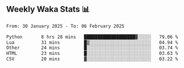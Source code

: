 ## Weekly Waka Stats 📊
<!--START_SECTION:waka-->

```txt
From: 30 January 2025 - To: 06 February 2025

Python       8 hrs 28 mins   ███████████████████▓░░░░░   79.06 %
Lua          31 mins         █▒░░░░░░░░░░░░░░░░░░░░░░░   04.94 %
Other        24 mins         █░░░░░░░░░░░░░░░░░░░░░░░░   03.74 %
HTML         23 mins         █░░░░░░░░░░░░░░░░░░░░░░░░   03.63 %
CSV          20 mins         ▓░░░░░░░░░░░░░░░░░░░░░░░░   03.22 %
```

<!--END_SECTION:waka-->

<!--

Here are some ideas to get you started:

- 🔭 I’m currently working on (way to add branches committed on)
- 🌱 I’m currently learning Web Frameworks and Machine Learning! (Lisp, JS (react & angular), Python, and __)
- 💬 Ask me about ...
- 📫 How to reach me: 
- 😄 Pronouns: He/Him/His
- ⚡ Fun fact: ...

that-recsys-lab
-->
